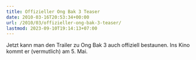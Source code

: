 ```yaml
---
title: Offizieller Ong Bak 3 Teaser
date: 2010-03-16T20:53:34+00:00
url: /2010/03/offizieller-ong-bak-3-teaser/
lastmod: 2023-09-10T19:14:13+07:00
---
```





Jetzt kann man den Trailer zu Ong Bak 3 auch offiziell bestaunen. Ins Kino kommt er (vermutlich) am 5. Mai.
